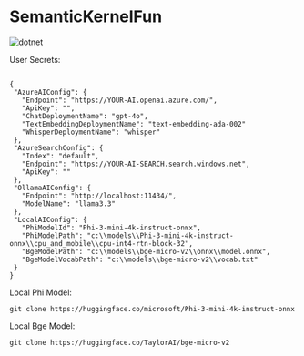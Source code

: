 # SemanticKernelFun


![dotnet](https://github.com/aherrick/SemanticKernelFun/actions/workflows/dotnet.yml/badge.svg)

 User Secrets:
 
 ```

 {
  "AzureAIConfig": {
    "Endpoint": "https://YOUR-AI.openai.azure.com/",
    "ApiKey": "",
    "ChatDeploymentName": "gpt-4o",
    "TextEmbeddingDeploymentName": "text-embedding-ada-002"
    "WhisperDeploymentName": "whisper"
  },
  "AzureSearchConfig": {
    "Index": "default",
    "Endpoint": "https://YOUR-AI-SEARCH.search.windows.net",
    "ApiKey": ""
  },
  "OllamaAIConfig": {
    "Endpoint": "http://localhost:11434/",
    "ModelName": "llama3.3"
  },
  "LocalAIConfig": {
    "PhiModelId": "Phi-3-mini-4k-instruct-onnx",
    "PhiModelPath": "c:\\models\\Phi-3-mini-4k-instruct-onnx\\cpu_and_mobile\\cpu-int4-rtn-block-32",
    "BgeModelPath": "c:\\models\\bge-micro-v2\\onnx\\model.onnx",
    "BgeModelVocabPath": "c:\\models\\bge-micro-v2\\vocab.txt"
  }
}

 ```

Local Phi Model:
```
git clone https://huggingface.co/microsoft/Phi-3-mini-4k-instruct-onnx
```
Local Bge Model:
```
git clone https://huggingface.co/TaylorAI/bge-micro-v2
```